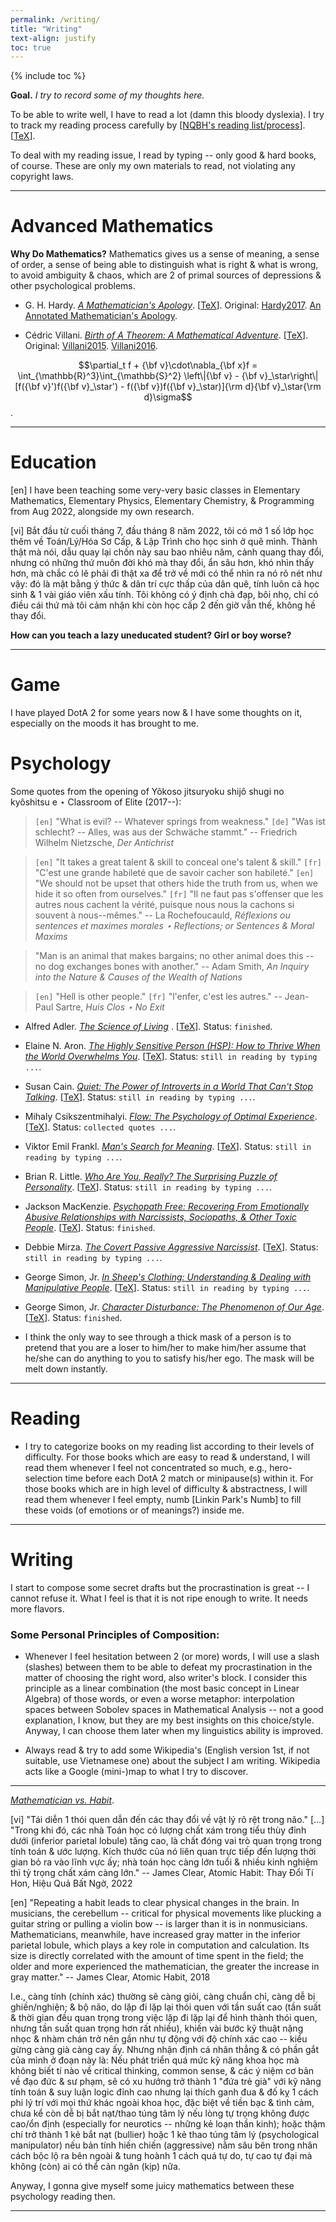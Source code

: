 ```yaml
---
permalink: /writing/
title: "Writing"
text-align: justify
toc: true
---
```

{% include toc %}

**Goal.** *I try to record some of my thoughts here.*

To be able to write well, I have to read a lot (damn this bloody dyslexia). I try to track my reading process carefully by [[NQBH's reading list/process](https://github.com/NQBH/hobby/blob/master/book/NQBH_book.pdf)]. [[TeX](https://github.com/NQBH/hobby/blob/master/book/NQBH_book.tex)].

To deal with my reading issue, I read by typing -- only good & hard books, of course. These are only my own materials to read, not violating any copyright laws.

------

Advanced Mathematics
======

**Why Do Mathematics?** Mathematics gives us a sense of meaning, a sense of order, a sense of being able to distinguish what is right & what is wrong, to avoid ambiguity & chaos, which are 2 of primal sources of depressions & other psychological problems.

- G. H. Hardy. [*A Mathematician's Apology*](https://github.com/NQBH/hobby/blob/master/advanced_mathematics/Hardy2017/NQBH_Hardy2017.pdf). [[TeX](https://github.com/NQBH/hobby/blob/master/advanced_mathematics/Hardy2017/NQBH_Hardy2017.tex)]. Original: [Hardy2017](https://github.com/NQBH/reference/blob/master/Hardy2017.pdf). [An Annotated Mathematician's Apology](https://github.com/NQBH/reference/blob/master/Hardy2022.pdf).

- Cédric Villani. [*Birth of A Theorem: A Mathematical Adventure*](https://github.com/NQBH/hobby/blob/master/advanced_mathematics/Villani2015/NQBH_Villani2015.pdf). [[TeX](https://github.com/NQBH/hobby/blob/master/advanced_mathematics/Villani2015/NQBH_Villani2015.tex)]. Original: [Villani2015](https://github.com/NQBH/reference/blob/master/Villani2015.epub). [Villani2016](https://github.com/NQBH/reference/blob/master/Villani2016.epub).

$$\partial_t f + {\bf v}\cdot\nabla_{\bf x}f = \int_{\mathbb{R}^3}\int_{\mathbb{S}^2} \left\|{\bf v} - {\bf v}_\star\right\|[f({\bf v}')f({\bf v}_\star') - f({\bf v})f({\bf v}_\star)]{\rm d}{\bf v}_\star{\rm d}\sigma$$.

------

Education
======

[en] I have been teaching some very-very basic classes in Elementary Mathematics, Elementary Physics, Elementary Chemistry, & Programming from Aug 2022, alongside my own research.

[vi] Bắt đầu từ cuối tháng 7, đầu tháng 8 năm 2022, tôi có mở 1 số lớp học thêm về Toán/Lý/Hóa Sơ Cấp, & Lập Trình cho học sinh ở quê mình. Thành thật mà nói, dẫu quay lại chốn này sau bao nhiêu năm, cảnh quang thay đổi, nhưng có những thứ muôn đời khó mà thay đổi, ẩn sâu hơn, khó nhìn thấy hơn, mà chắc có lẽ phải đi thật xa để trở về mới có thể nhìn ra nó rõ nét như vậy: đó là mặt bằng ý thức & dân trí cực thấp của dân quê, tính luôn cả học sinh & 1 vài giáo viên xấu tính. Tôi không có ý định chà đạp, bôi nhọ, chỉ có điều cái thứ mà tôi cảm nhận khi còn học cấp 2 đến giờ vẫn thế, không hề thay đổi.

**How can you teach a lazy uneducated student? Girl or boy worse?**

------

Game
======

I have played DotA 2 for some years now & I have some thoughts on it, especially on the moods it has brought to me.

Psychology
======

Some quotes from the opening of Yôkoso jitsuryoku shijô shugi no kyôshitsu e $\star$ Classroom of Elite (2017--):

> `[en]` "What is evil? -- Whatever springs from weakness." `[de]` "Was ist schlecht? -- Alles, was aus der Schwäche stammt." -- Friedrich Wilhelm Nietzsche, *Der Antichrist*

> `[en]` "It takes a great talent & skill to conceal one's talent & skill." `[fr]` "C'est une grande habileté que de savoir cacher son habileté." `[en]` "We should not be upset that others hide the truth from us, when we hide it so often from ourselves." `[fr]` "Il ne faut pas s'offenser que les autres nous cachent la vérité, puisque nous nous la cachons si souvent à nous--mêmes." -- La Rochefoucauld, *Réflexions ou sentences et maximes morales $\star$ Reflections; or Sentences & Moral Maxims*

> "Man is an animal that makes bargains; no other animal does this -- no dog exchanges bones with another." -- Adam Smith, *An Inquiry into the Nature & Causes of the Wealth of Nations*

> `[en]` "Hell is other people." `[fr]` "l'enfer, c'est les autres." -- Jean-Paul Sartre, *Huis Clos $\star$ No Exit*

- Alfred Adler. [*The Science of Living*](https://github.com/NQBH/hobby/blob/master/psychology/Adler2013/NQBH_Adler2013.pdf)
. [[TeX](https://github.com/NQBH/hobby/blob/master/psychology/Adler2013/NQBH_Adler2013.tex)]. Status: `finished`.

- Elaine N. Aron. [*The Highly Sensitive Person (HSP): How to Thrive When the World Overwhelms You*](https://github.com/NQBH/hobby/blob/master/psychology/Aron2013/NQBH_Aron2013.pdf). [[TeX](https://github.com/NQBH/hobby/blob/master/psychology/Aron2013/NQBH_Aron2013.tex)]. Status: `still in reading by typing ...`.

- Susan Cain. [*Quiet: The Power of Introverts in a World That Can't Stop Talking*](https://github.com/NQBH/hobby/blob/master/psychology/Cain2013/NQBH_Cain2013.pdf). [[TeX](https://github.com/NQBH/hobby/blob/master/psychology/Cain2013/NQBH_Cain2013.tex)]. Status: `still in reading by typing ...`.

- Mihaly Csikszentmihalyi. [*Flow: The Psychology of Optimal Experience*](https://github.com/NQBH/hobby/blob/master/psychology/Csikszentmihalyi_flow/NQBH_Csikszentmihalyi_flow.pdf). [[TeX](https://github.com/NQBH/hobby/blob/master/psychology/Csikszentmihalyi_flow/NQBH_Csikszentmihalyi_flow.tex)]. Status: `collected quotes ...`.

- Viktor Emil Frankl. [*Man's Search for Meaning*](https://github.com/NQBH/hobby/blob/master/psychology/Frankl2017/NQBH_Frankl2017.pdf). [[TeX](https://github.com/NQBH/hobby/blob/master/psychology/Frankl2017/NQBH_Frankl2017.tex)]. Status: `still in reading by typing ...`.

- Brian R. Little. [*Who Are You, Really? The Surprising Puzzle of Personality*](https://github.com/NQBH/hobby/blob/master/psychology/Little2017/NQBH_Little2017.pdf). [[TeX](https://github.com/NQBH/hobby/blob/master/psychology/Little2017/NQBH_Little2017.tex)]. Status: `still in reading by typing ...`.

- Jackson MacKenzie. [*Psychopath Free: Recovering From Emotionally Abusive Relationships with Narcissists, Sociopaths, & Other Toxic People*](https://github.com/NQBH/hobby/blob/master/psychology/MacKenzie2015/NQBH_MacKenzie2015.pdf). [[TeX](https://github.com/NQBH/hobby/blob/master/psychology/MacKenzie2015/NQBH_MacKenzie2015.tex)]. Status: `finished`.

- Debbie Mirza. [*The Covert Passive Aggressive Narcissist*](https://github.com/NQBH/hobby/blob/master/psychology/Mirza2017/NQBH_Mirza2017.pdf). [[TeX](https://github.com/NQBH/hobby/blob/master/psychology/Mirza2017/NQBH_Mirza2017.tex)]. Status: `still in reading by typing ...`.

- George Simon, Jr. [*In Sheep's Clothing: Understanding & Dealing with Manipulative People*](https://github.com/NQBH/hobby/blob/master/psychology/Simon2010/NQBH_Simon2010.pdf). [[TeX](https://github.com/NQBH/hobby/blob/master/psychology/Simon2010/NQBH_Simon2010.tex)]. Status: `still in reading by typing ...`.

- George Simon, Jr. [*Character Disturbance: The Phenomenon of Our Age*](https://github.com/NQBH/hobby/blob/master/psychology/Simon2011/NQBH_Simon2011.pdf). [[TeX](https://github.com/NQBH/hobby/blob/master/psychology/Simon2011/NQBH_Simon2011.tex)]. Status: `finished`.

+ I think the only way to see through a thick mask of a person is to pretend that you are a loser to him/her to make him/her assume that he/she can do anything to you to satisfy his/her ego. The mask will be melt down instantly.

------

Reading
======

- I try to categorize books on my reading list according to their levels of difficulty. For those books which are easy to read & understand, I will read them whenever I feel not concentrated so much, e.g., hero-selection time before each DotA 2 match or minipause(s) within it. For those books which are in high level of difficulty & abstractness, I will read them whenever I feel empty, numb [Linkin Park's Numb] to fill these voids (of emotions or of meanings?) inside me.

------

Writing
======

I start to compose some secret drafts but the procrastination is great -- I cannot refuse it. What I feel is that it is not ripe enough to write. It needs more flavors.

### Some Personal Principles of Composition:

- Whenever I feel hesitation between 2 (or more) words, I will use a slash (slashes) between them to be able to defeat my procrastination in the matter of choosing the right word, also writer's block. I consider this principle as a linear combination (the most basic concept in Linear Algebra) of those words, or even a worse metaphor: interpolation spaces between Sobolev spaces in Mathematical Analysis -- not a good explanation, I know, but they are my best insights on this choice/style. Anyway, I can choose them later when my linguistics ability is improved.

- Always read & try to add some Wikipedia's (English version 1st, if not suitable, use Vietnamese one) about the subject I am writing. Wikipedia acts like a Google (mini-)map to what I try to discover.

------

[*Mathematician vs. Habit*](https://github.com/NQBH/hobby/blob/master/psychology/note/mathematician_habit).

[vi] "Tái diễn 1 thói quen dẫn đến các thay đổi về vật lý rõ rệt trong não." [...] "Trong khi đó, các nhà Toán học có lượng chất xám trong tiểu thùy đỉnh dưới (inferior parietal lobule) tăng cao, là chất đóng vai trò quan trọng trong tính toán & ước lượng. Kích thước của nó liên quan trực tiếp đến lượng thời gian bỏ ra vào lĩnh vực ấy; nhà toán học càng lớn tuổi & nhiều kinh nghiệm thì tỷ trọng chất xám càng lớn." -- James Clear, Atomic Habit: Thay Đổi Tí Hon, Hiệu Quả Bất Ngờ, 2022

[en] "Repeating a habit leads to clear physical changes in the brain. In musicians, the cerebellum -- critical for physical movements like plucking a guitar string or pulling a violin bow -- is larger than it is in nonmusicians. Mathematicians, meanwhile, have increased gray matter in the inferior parietal lobule, which plays a key role in computation and calculation. Its size is directly correlated with the amount of time spent in the field; the older and more experienced the mathematician, the greater the increase in gray matter." -- James Clear, Atomic Habit, 2018

I.e., càng tính (chính xác) thường sẽ càng giỏi, càng chuẩn chỉ, càng dễ bị ghiền/nghiện; & bộ não, do lặp đi lặp lại thói quen với tần suất cao (tần suất & thời gian đều quan trọng trong việc lặp đi lặp lại để hình thành thói quen, nhưng tần suất quan trọng hơn rất nhiều), khiến vài bước kỹ thuật nặng nhọc & nhàm chán trở nên gần như tự động với độ chính xác cao -- kiểu gừng càng già càng cay ấy. Nhưng nhận định cá nhân thẳng & có phần gắt của mình ở đoạn này là: Nếu phát triển quá mức kỹ năng khoa học mà không biết tí nào về critical thinking, common sense, & các ý niệm cơ bản về đạo đức & sư phạm, sẽ có xu hướng trở thành 1 "đứa trẻ già" với kỹ năng tính toán & suy luận logic đỉnh cao nhưng lại thích ganh đua & đố kỵ 1 cách phi lý trí với mọi thứ khác ngoài khoa học, đặc biệt về tiền bạc & tình cảm, chưa kể còn dễ bị bắt nạt/thao túng tâm lý nếu lòng tự trọng không được cao/ổn định (especially for neurotics -- những kẻ loạn thần kinh); hoặc thậm chí trở thành 1 kẻ bắt nạt (bullier) hoặc 1 kẻ thao túng tâm lý (psychological manipulator) nếu bản tính hiến chiến (aggressive) nằm sâu bên trong nhân cách bộc lộ ra bên ngoài & tung hoành 1 cách quá tự do, tự cao tự đại mà không (còn) ai có thể cản ngăn (kịp) nữa.

Anyway, I gonna give myself some juicy mathematics between these psychology reading then.

------